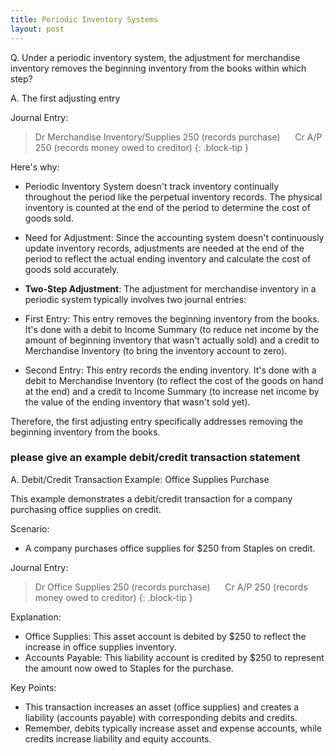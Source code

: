 ```yaml
---
title: Periodic Inventory Systems
layout: post
---
```


Q. Under a periodic inventory system, the adjustment for merchandise inventory removes the beginning inventory from the books within which step?

A. The first adjusting entry

Journal Entry:

> Dr Merchandise Inventory/Supplies 250 (records purchase)
> &nbsp;&nbsp;&nbsp;&nbsp; Cr A/P 250 (records money owed to creditor)
{: .block-tip }

Here's why:

- Periodic Inventory System doesn't track inventory continually throughout the period like the perpetual inventory records. The physical inventory is counted at the end of the period to determine the cost of goods sold.

- Need for Adjustment: Since the accounting system doesn't continuously update inventory records, adjustments are needed at the end of the period to reflect the actual ending inventory and calculate the cost of goods sold accurately.

- **Two-Step Adjustment**: The adjustment for merchandise inventory in a periodic system typically involves two journal entries:

- First Entry: This entry removes the beginning inventory from the books. It's done with a debit to Income Summary (to reduce net income by the amount of beginning inventory that wasn't actually sold) and a credit to Merchandise Inventory (to bring the inventory account to zero).

- Second Entry: This entry records the ending inventory. It's done with a debit to Merchandise Inventory (to reflect the cost of the goods on hand at the end) and a credit to Income Summary (to increase net income by the value of the ending inventory that wasn't sold yet).

Therefore, the first adjusting entry specifically addresses removing the beginning inventory from the books.

### please give an example debit/credit transaction statement

A. Debit/Credit Transaction Example: Office Supplies Purchase

This example demonstrates a debit/credit transaction for a company purchasing office supplies on credit.

Scenario:

- A company purchases office supplies for $250 from Staples on credit.

Journal Entry:

> Dr Office Supplies 250 (records purchase)
> &nbsp;&nbsp;&nbsp;&nbsp; Cr A/P 250 (records money owed to creditor)
{: .block-tip }

Explanation:

- Office Supplies: This asset account is debited by $250 to reflect the increase in office supplies inventory.
- Accounts Payable: This liability account is credited by $250 to represent the amount now owed to Staples for the purchase.

Key Points:

- This transaction increases an asset (office supplies) and creates a liability (accounts payable) with corresponding debits and credits.
- Remember, debits typically increase asset and expense accounts, while credits increase liability and equity accounts.
